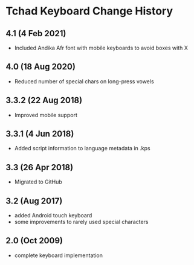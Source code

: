Tchad Keyboard Change History
=======================

4.1 (4 Feb 2021)
------------------
* Included Andika Afr font with mobile keyboards to avoid boxes with X

4.0 (18 Aug 2020)
------------------
* Reduced number of special chars on long-press vowels

3.3.2 (22 Aug 2018)
------------------
* Improved mobile support

3.3.1 (4 Jun 2018)
------------------
* Added script information to language metadata in .kps

3.3 (26 Apr 2018)
-----------------
* Migrated to GitHub

3.2 (Aug 2017)
-----------------
* added Android touch keyboard
* some improvements to rarely used special characters

2.0 (Oct 2009)
-----------------
* complete keyboard implementation
